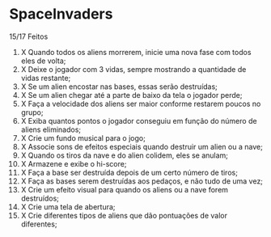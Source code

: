 # SpaceInvaders
15/17 Feitos

1. X Quando todos os aliens morrerem, inicie uma nova fase com todos eles de volta;
2. X Deixe o jogador com 3 vidas, sempre mostrando a quantidade de vidas restante;
3. X Se um alien encostar nas bases, essas serão destruídas;
4. X Se um alien chegar até a parte de baixo da tela o jogador perde;
5. X Faça a velocidade dos aliens ser maior conforme restarem poucos no grupo;
6. X Exiba quantos pontos o jogador conseguiu em função do número de aliens eliminados;
8. X Crie um fundo musical para o jogo;
9. X Associe sons de efeitos especiais quando destruir um alien ou a nave;
10. X Quando os tiros da nave e do alien colidem, eles se anulam;
11. X Armazene e exibe o hi-score;
12. X Faça a base ser destruída depois de um certo número de tiros;
13. X Faça as bases serem destruídas aos pedaços, e não tudo de uma vez;
14. X Crie um efeito visual para quando os aliens ou a nave forem destruídos;
15. X Crie uma tela de abertura;
16. X Crie diferentes tipos de aliens que dão pontuações de valor diferentes;

